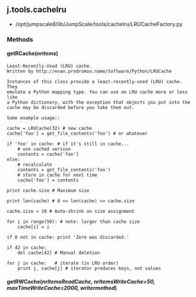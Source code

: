 <!-- toc -->
## j.tools.cachelru

- /opt/jumpscale8/lib/JumpScale/tools/cachelru/LRUCacheFactory.py

### Methods

#### getRCache(*nritems*) 

```
Least-Recently-Used (LRU) cache.
Written by http://evan.prodromou.name/Software/Python/LRUCache

Instances of this class provide a least-recently-used (LRU) cache. They
emulate a Python mapping type. You can use an LRU cache more or less like
a Python dictionary, with the exception that objects you put into the
cache may be discarded before you take them out.

Some example usage::

cache = LRUCache(32) # new cache
cache['foo'] = get_file_contents('foo') # or whatever

if 'foo' in cache: # if it's still in cache...
    # use cached version
    contents = cache['foo']
else:
    # recalculate
    contents = get_file_contents('foo')
    # store in cache for next time
    cache['foo'] = contents

print cache.size # Maximum size

print len(cache) # 0 <= len(cache) <= cache.size

cache.size = 10 # Auto-shrink on size assignment

for i in range(50): # note: larger than cache size
    cache[i] = i

if 0 not in cache: print 'Zero was discarded.'

if 42 in cache:
    del cache[42] # Manual deletion

for j in cache:   # iterate (in LRU order)
    print j, cache[j] # iterator produces keys, not values

```

#### getRWCache(*nrItemsReadCache, nrItemsWriteCache=50, maxTimeWriteCache=2000, writermethod*) 

